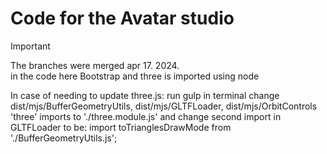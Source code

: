 # **Code for the Avatar studio**


> [!IMPORTANT]
> The branches were merged apr 17. 2024. <br>
> in the code here Bootstrap and three is imported using node

In case of needing to update three.js:
run gulp in terminal
change  dist/mjs/BufferGeometryUtils,
        dist/mjs/GLTFLoader,
        dist/mjs/OrbitControls 
        'three' imports to './three.module.js'
        and change second import in GLTFLoader to be: import toTrianglesDrawMode from './BufferGeometryUtils.js';
